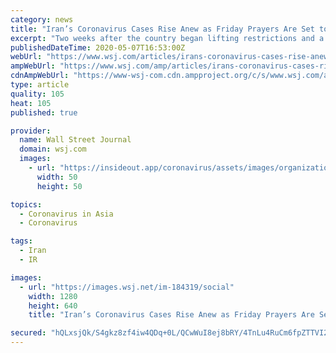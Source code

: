```yaml
---
category: news
title: "Iran’s Coronavirus Cases Rise Anew as Friday Prayers Are Set to Resume"
excerpt: "Two weeks after the country began lifting restrictions and a day before some mosques are set to reopen, cases of Covid-19 have surged afresh in Iran, where nearly 6,500 people have died from the disease."
publishedDateTime: 2020-05-07T16:53:00Z
webUrl: "https://www.wsj.com/articles/irans-coronavirus-cases-rise-anew-as-friday-prayers-are-set-to-resume-11588870093"
ampWebUrl: "https://www.wsj.com/amp/articles/irans-coronavirus-cases-rise-anew-as-friday-prayers-are-set-to-resume-11588870093"
cdnAmpWebUrl: "https://www-wsj-com.cdn.ampproject.org/c/s/www.wsj.com/amp/articles/irans-coronavirus-cases-rise-anew-as-friday-prayers-are-set-to-resume-11588870093"
type: article
quality: 105
heat: 105
published: true

provider:
  name: Wall Street Journal
  domain: wsj.com
  images:
    - url: "https://insideout.app/coronavirus/assets/images/organizations/wsj.com-50x50.jpg"
      width: 50
      height: 50

topics:
  - Coronavirus in Asia
  - Coronavirus

tags:
  - Iran
  - IR

images:
  - url: "https://images.wsj.net/im-184319/social"
    width: 1280
    height: 640
    title: "Iran’s Coronavirus Cases Rise Anew as Friday Prayers Are Set to Resume"

secured: "hQLxsjQk/S4gkz8zf4iw4QDq+0L/QCwWuI8ej8bRY/4TnLu4RuCm6fpZTTVI2kc5Z+rmvSbiB3KEtmkTxEVGP78aMu9RYB6z/s81612bpA9lkgFbCLfsmObx3aB4fDCycHrBGDbVdtjcpUvTIDnqCl2kBrcNlLV3a4QCczQSsbkC1jmaUyQyqxuk1uab9wu8721xWRXU7KLVU6ugYcA7UI/O7Y+HIv87NTaqH7WLBTE05CboTMu5P9XdEhasabNCIGhbnLHOTMg4XjdMBg3f5Ync/SL8+4URsOg32segNmXbsgegrpFTRcew0nR8TkXuz+kYJg+gpXaDp1VKAzMV23mw1PexPqNj6gRi6lenhgX1tkAxbbaVEVUzNTxr5AM5M5czyoOtr9ajQyq4VLGUVfv8p85k72ZnBGJGUduTDiIhu+Y7GpI1NHy+EDBqC8DTPxly7RQRaS2x1RaNT/Fp/7tW2OIwN+OKr0+Xy0NBXUw=;OCkxFBAMERIrwHjl2BOApg=="
---
```


